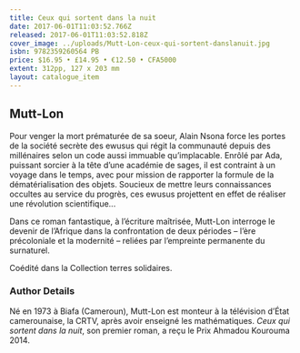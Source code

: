 ```yaml
---
title: Ceux qui sortent dans la nuit
date: 2017-06-01T11:03:52.766Z
released: 2017-06-01T11:03:52.818Z
cover_image: ../uploads/Mutt-Lon-ceux-qui-sortent-danslanuit.jpg
isbn: 9782359260564 PB
price: $16.95 • £14.95 • €12.50 • CFA5000
extent: 312pp, 127 x 203 mm
layout: catalogue_item
---
```

## Mutt-Lon

Pour venger la mort prématurée de sa soeur, Alain Nsona force les portes de la société secrète des ewusus qui régit la communauté depuis des millénaires selon un code aussi immuable qu’implacable. Enrôlé par Ada, puissant sorcier à la tête d’une académie de sages, il est contraint à un voyage dans le temps, avec pour mission de rapporter la formule de la dématérialisation des objets. Soucieux de mettre leurs connaissances occultes au service du progrès, ces ewusus projettent en effet de réaliser une révolution scientifique...

Dans ce roman fantastique, à l’écriture maîtrisée, Mutt-Lon interroge le devenir de l’Afrique dans la confrontation de deux périodes – l’ère précoloniale et la modernité – reliées par l’empreinte permanente du surnaturel.

Coédité dans la Collection terres solidaires.

### Author Details

Né en 1973 à Biafa (Cameroun), Mutt-Lon est monteur à la télévision d’État camerounaise, la CRTV, après avoir enseigné les mathématiques. *Ceux qui sortent dans la nuit*, son premier roman, a reçu le Prix Ahmadou Kourouma 2014.